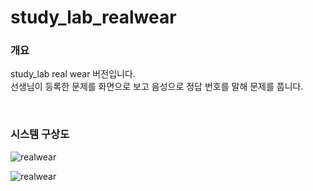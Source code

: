 # study_lab_realwear

### 개요
study_lab real wear 버전입니다.  
선생님이 등록한 문제를 화면으로 보고 음성으로 정답 번호를 말해 문제를 풉니다.

<br>

### 시스템 구상도 
![realwear](https://user-images.githubusercontent.com/65950056/187644610-ff8f2d35-f579-4db8-8d0b-da0ea4146434.png)

![realwear](https://user-images.githubusercontent.com/65950056/187644373-23e0a47c-9923-47e6-ab7b-d9cbe545011e.png)
